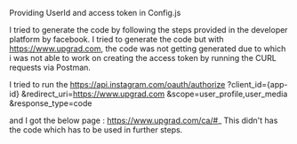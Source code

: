 Providing UserId and access token in Config.js

I tried to generate the code by following the steps provided in the developer platform by facebook. I tried to generate the code but with https://www.upgrad.com, the code
was not getting generated due to which i was not able to work on creating the access token by running the CURL requests via Postman.
  
  I tried to run 
  the https://api.instagram.com/oauth/authorize
  ?client_id={app-id}
  &redirect_uri=https://www.upgrad.com
  &scope=user_profile,user_media
  &response_type=code
  
  and I got the below page : https://www.upgrad.com/ca/#_
  This didn't has the code which has to be used in further steps.

